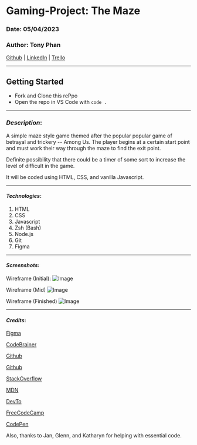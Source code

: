 # Gaming-Project: The Maze

### Date: 05/04/2023

### Author: Tony Phan

[Github](https://github.com/ant087)
| [LinkedIn](https://www.linkedin.com/in/tp777/)
| [Trello](https://trello.com/invite/b/vASsYrLE/ATTI74031c280b87dfb8e5497fadce5d9b1d697DF04F/project-maze)

---

## Getting Started

- Fork and Clone this rePpo
- Open the repo in VS Code with `code .`

---

### **_Description_**:

A simple maze style game themed after the popular popular game of betrayal and trickery -- Among Us. The player begins at a certain start point and must work their way through the maze to find the exit point. 

Definite possibility that there could be a timer of some sort to increase the level of difficult in the game.

It will be coded using HTML, CSS, and vanilla Javascript.

---

#### **_Technologies_**:

1. HTML
2. CSS
3. Javascript
4. Zsh (Bash)
5. Node.js
6. Git
7. Figma

---

#### **_Screenshots_**:

Wireframe (Initial):
![Image](https://i.imgur.com/xerczb7.png)

Wireframe (Mid)
![Image]()

Wireframe (Finished)
![Image]()

---

#### **_Credits_**:

[Figma](https://www.figma.com)

[CodeBrainer](https://www.codebrainer.com/blog/skills-for-javascript-game-development)

[Github](https://github.com/SEI-R-4-24/u1_lesson_connect_four)

[Github](https://github.com/ant087/u1_lab_rock_paper_scissors)

[StackOverflow](https://stackoverflow.com/questions/71105913/movement-controls-using-wasd-in-javascript)

[MDN](https://developer.mozilla.org/en-US/docs/Games/Techniques/Tilemaps)

[DevTo](https://dev.to/martyhimmel/moving-a-sprite-sheet-character-with-javascript-3adg)

[FreeCodeCamp](https://www.freecodecamp.org/news/javascript-2d-arrays/)

[CodePen](https://codepen.io/hzlo/pen/VweYrLX)

Also, thanks to Jan, Glenn, and Katharyn for helping with essential code. 